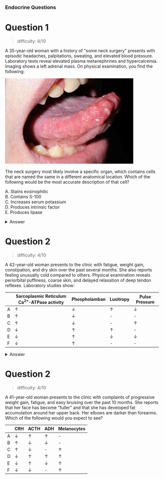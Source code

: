### Endocrine Questions

# Question 1

> difficulty: 8/10

A 35-year-old woman with a history of "some neck surgery" presents with episodic headaches, palpitations, sweating, and elevated blood pressure. Laboratory tests reveal elevated plasma metanephrines and hypercalcemia. Imaging shows a left adrenal mass. On physical examination, you find the following: 

![mucosal neuroma](/assets/mucosal_neuromas.jpg)

The neck surgery most likely involve a specific organ, which contains cells that are named the same in a different anatomical location. Which of the following would be the most accurate description of that cell?

A. Stains eosinophilic \
B. Contains S-100 \
C. Increases serum potassium \
D. Produces intrinsic factor  \
E. Produces lipase

<details>
  <summary>Answer</summary>
    E. Gastric Lipase is produced by chief cells in the stomach
</details>

# Question 2

> difficulty: 4/10

A 42-year-old woman presents to the clinic with fatigue, weight gain, constipation, and dry skin over the past several months. She also reports feeling unusually cold compared to others. Physical examination reveals periorbital puffiness, coarse skin, and delayed relaxation of deep tendon reflexes. Laboratory studies show:

|     | Sarcoplasmic Reticulum Ca<sup>2+</sup>-ATPase activity | Phospholamban |  Lusitropy | Pulse Pressure |
| -------- | ------- | ------- | ------- | ------- |
| A  | ↑    | ↓ | ↑ | ↓ |
| B | ↑     | ↓ | - |- |
| C    | ↑    | ↓ | - |↑ |
| D    | ↓    | ↑ | ↑ | - |
| E    | ↓    | ↑ | ↓ |↓ |
| F    | ↓    | ↑ | - |- |

<details>
  <summary>Answer</summary>

</details>

# Question 2

> difficulty: 4/10

A 41-year-old woman presents to the clinic with complaints of progressive weight gain, fatigue, and easy bruising over the past 10 months. She reports that her face has become “fuller” and that she has developed fat accumulation around her upper back. Her elbows are darker than forearms. Which of the following would you expect to see?

|     | CRH | ACTH |  ADH | Melanocytes |
| -------- | ------- | ------- | ------- | ------- |
| A  | ↓    | ↑ | ↑ | - |
| B | ↑     | ↓ | ↓ |- |
| C    | ↑    | ↓ | - |↑ |
| D    | ↓    | ↑ | ↑ | ↑ |
| E    | ↓    | ↑ | ↓ |↑ |
| F    | ↓    | ↓ | - |↑ |